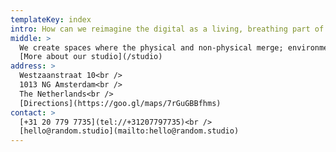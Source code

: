 ```yaml
---
templateKey: index
intro: How can we reimagine the digital as a living, breathing part of our physical world?
middle: >
  We create spaces where the physical and non-physical merge; environments that invite people to play, reflect and connect.<br />
  [More about our studio](/studio)
address: >
  Westzaanstraat 10<br />
  1013 NG Amsterdam<br />
  The Netherlands<br />
  [Directions](https://goo.gl/maps/7rGuGBBfhms)
contact: >
  [+31 20 779 7735](tel://+31207797735)<br />
  [hello@random.studio](mailto:hello@random.studio)
---
```

